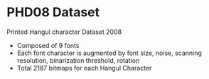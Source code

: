 # PHD08 Dataset
Printed Hangul character Dataset 2008

- Composed of 9 fonts
- Each font character is augmented by font size, noise, scanning resolution, binarization threshold, rotation
- Total 2187 bitmaps for each Hangul Character
